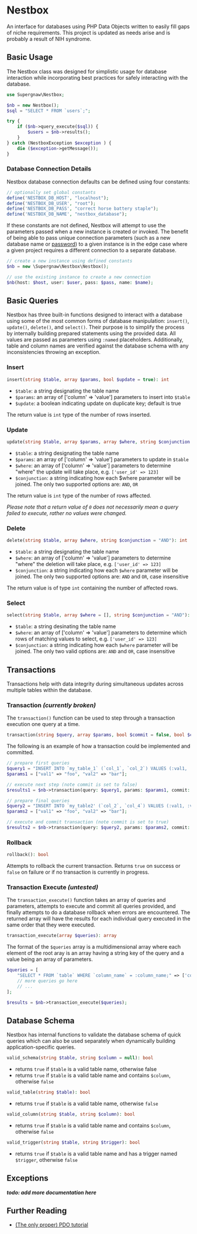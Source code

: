 # Nestbox

An interface for databases using PHP Data Objects written to easily fill gaps of niche requirements. This project is
updated as needs arise and is probably a result of NIH syndrome.

## Basic Usage

The Nestbox class was designed for simplistic usage for database interaction while incorporating best practices for
safely interacting with the database.

```php
use Supergnaw\Nestbox;

$nb = new Nestbox();
$sql = "SELECT * FROM `users`;";

try {
    if ($nb->query_execute($sql)) {
        $users = $nb->results();
    }
} catch (NestboxException $exception ) {
    die ($exception->getMessage());
}
```

### Database Connection Details

Nestbox database connection defaults can be defined using four constants:

```php
// optionally set global constants
define('NESTBOX_DB_HOST', "localhost");
define('NESTBOX_DB_USER', "root");
define('NESTBOX_DB_PASS', "correct horse battery staple");
define('NESTBOX_DB_NAME', "nestbox_database");
```

If these constants are not defined, Nestbox will attempt to use the parameters passed when a new instance is created or
invoked. The benefit of being able to pass unique connection parameters (such as a new database name
or [password](https://xkcd.com/936/)) to a given instance is in the edge case where a given project requires a different
connection to a separate database.

```php
// create a new instance using defined constants
$nb = new \Supergnaw\Nestbox\Nestbox();

// use the existing instance to create a new connection
$nb(host: $host, user: $user, pass: $pass, name: $name);
```

## Basic Queries

Nestbox has three built-in functions designed to interact with a database using some of the most common forms of
database manipulation: `insert()`, `update()`, `delete()`, and `select()`. Their purpose is to simplify the process by
internally
building prepared statements using the provided data. All values are passed as parameters using `:named` placeholders.
Additionally, table and column names are verified against the database schema with any inconsistencies throwing an
exception.

### Insert

```php
insert(string $table, array $params, bool $update = true): int
```

- `$table`: a string designating the table name
- `$params`: an array of ['column' => 'value'] parameters to insert into `$table`
- `$update`: a boolean indicating update on duplicate key; default is true

The return value is `int` type of the number of rows inserted.

### Update

```php
update(string $table, array $params, array $where, string $conjunction = "AND"): int
```

- `$table`: a string designating the table name
- `$params`: an array of ['column' => 'value'] parameters to update in `$table`
- `$where`: an array of ['column' => 'value'] parameters to determine "where" the update will take place,
  e.g. `['user_id' => 123]`
- `$conjunction`: a string indicating how each $where parameter will be joined. The only two supported options
  are: `AND`, `OR`

The return value is `int` type of the number of rows affected.

*Please note that a return value of `0` does not necessarily mean a query failed to execute, rather no values were
changed.*

### Delete

```php
delete(string $table, array $where, string $conjunction = "AND"): int
```

- `$table`: a string designating the table name
- `$where`: an array of ['column' => 'value'] parameters to determine "where" the deletion will take place,
  e.g. `['user_id' => 123]`
- `$conjunction`: a string indicating how each `$where` parameter will be joined. The only two supported options
  are: `AND` and `OR`, case insensitive

The return value is of type `int` containing the number of affected rows.

### Select

```php
select(string $table, array $where = [], string $conjunction = "AND"): array
```

- `$table`: a string desinating the table name
- `$where`: an array of ['column' => 'value'] parameters to determine which rows of matching values to select,
  e.g. `['user_id' => 123]`
- `$conjunction`: a string indicating how each `$where` parameter will be joined. The only two valid options
  are: `AND` and `OR`, case insensitive

## Transactions

Transactions help with data integrity during simultaneous updates across multiple tables within the database.

### Transaction _(currently broken)_

The `transaction()` function can be used to step through a transaction execution one query at a time.

```php
transaction(string $query, array $params, bool $commit = false, bool $close = false): bool
```

The following is an example of how a transaction could be implemented and committed.

```php
// prepare first queries
$query1 = "INSERT INTO `my_table_1` (`col_1`, `col_2`) VALUES (:val1, :val2);";
$params1 = ["val1" => "foo", "val2" => "bar"];

// execute next step (note commit is set to false)
$results1 = $nb->transaction(query: $query1, params: $params1, commit: false);

// prepare final queries
$query2 = "INSERT INTO `my_table2' (`col_2`, `col_4`) VALUES (:val1, :val2);";
$params2 = ["val1" => "foo", "val2" => "bar"];

// execute and commit transaction (note commit is set to true)
$results2 = $nb->transaction(query: $query2, params: $params2, commit: true);
```

### Rollback

```php
rollback(): bool
```

Attempts to rollback the current transaction. Returns `true` on success or `false` on failure or if no transaction is
currently in progress.

### Transaction Execute _(untested)_

The `transaction_execute()` function takes an array of queries and parameters, attempts to execute and commit all
queries provided, and finally attempts to do a database rollback when errors are encountered. The returned array will
have the results for each individual query executed in the same order that they were executed.

```php
transaction_execute(array $queries): array
```

The format of the `$queries` array is a multidimensional array where each element of the root aray is an array having a
string key of the query and a value being an array of parameters.

```php
$queries = [
    "SELECT * FROM `table` WHERE `column_name` = :column_name;" => ['column_name' => "column_value"],
    // more queries go here
    // ...
];

$results = $nb->transaction_execute($queries);
```

## Database Schema

Nestbox has internal functions to validate the database schema of quick queries which can also be used separately when
dynamically building application-specific queries.

```php
valid_schema(string $table, string $column = null): bool
````

* returns `true` if `$table` is a valid table name, otherwise false
* returns `true` if `$table` is a valid table name and contains `$column`, otherwise `false`

```php
valid_table(string $table): bool
````

* returns `true` if `$table` is a valid table name, otherwise `false`

```php
valid_column(string $table, string $column): bool
````

* returns `true` if `$table` is a valid table name and contains `$column`, otherwise `false`

```php
valid_trigger(string $table, string $trigger): bool
````

* returns `true` if `$table` is a valid table name and has a trigger named `$trigger`, otherwise `false`

## Exceptions

***todo: add more documentation here***

## Further Reading

- [(The only proper) PDO tutorial](https://phpdelusions.net/pdo)

